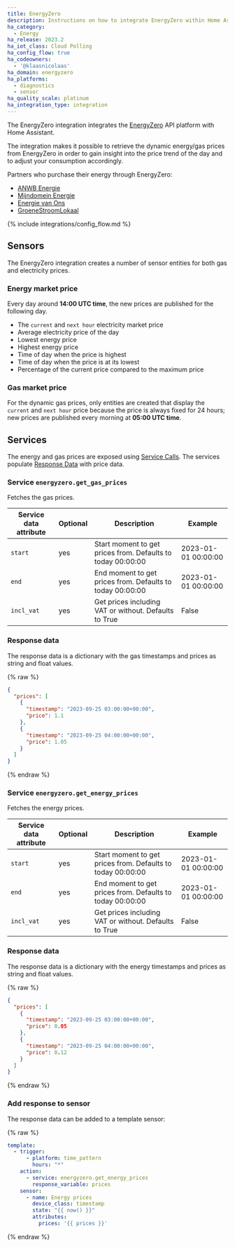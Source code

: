```yaml
---
title: EnergyZero
description: Instructions on how to integrate EnergyZero within Home Assistant.
ha_category:
  - Energy
ha_release: 2023.2
ha_iot_class: Cloud Polling
ha_config_flow: true
ha_codeowners:
  - '@klaasnicolaas'
ha_domain: energyzero
ha_platforms:
  - diagnostics
  - sensor
ha_quality_scale: platinum
ha_integration_type: integration
---
```


The EnergyZero integration integrates the [EnergyZero](https://www.energyzero.nl/) API platform with Home Assistant.

The integration makes it possible to retrieve the dynamic energy/gas prices
from EnergyZero in order to gain insight into the price trend of the day and
to adjust your consumption accordingly.

Partners who purchase their energy through EnergyZero:

- [ANWB Energie](https://www.anwb.nl/huis/energie/anwb-energie)
- [Mijndomein Energie](https://www.mijndomein.nl/energie)
- [Energie van Ons](https://www.energie.vanons.org)
- [GroeneStroomLokaal](https://www.groenestroomlokaal.nl)

{% include integrations/config_flow.md %}

## Sensors

The EnergyZero integration creates a number of sensor entities for both gas and electricity prices.

### Energy market price

Every day around **14:00 UTC time**, the new prices are published for the following day.

- The `current` and `next hour` electricity market price
- Average electricity price of the day
- Lowest energy price
- Highest energy price
- Time of day when the price is highest
- Time of day when the price is at its lowest
- Percentage of the current price compared to the maximum price

### Gas market price

For the dynamic gas prices, only entities are created that display the
`current` and `next hour` price because the price is always fixed for
24 hours; new prices are published every morning at **05:00 UTC time**.


## Services
The energy and gas prices are exposed using [Service Calls](/docs/scripts/service-calls/). The services populate [Response Data](/docs/scripts/service-calls#use-templates-to-handle-response-data) with price data.


### Service `energyzero.get_gas_prices`
Fetches the gas prices.

| Service data attribute | Optional | Description | Example |
| ---------------------- | -------- | ----------- | --------|
| `start` | yes | Start moment to get prices from. Defaults to today 00:00:00 | 2023-01-01 00:00:00
| `end` | yes | End moment to get prices from. Defaults to today 00:00:00 | 2023-01-01 00:00:00
| `incl_vat` | yes | Get prices including VAT or without. Defaults to True  | False

### Response data
The response data is a dictionary with the gas timestamps and prices as string and float values.

{% raw %}
```json
{
  "prices": [
    {
      "timestamp": "2023-09-25 03:00:00+00:00",
      "price": 1.1
    },
    {
      "timestamp": "2023-09-25 04:00:00+00:00",
      "price": 1.05
    }
  ]
}

```
{% endraw %}

### Service `energyzero.get_energy_prices`
Fetches the energy prices. 

| Service data attribute | Optional | Description | Example |
| ---------------------- | -------- | ----------- | --------|
| `start` | yes | Start moment to get prices from. Defaults to today 00:00:00 | 2023-01-01 00:00:00
| `end` | yes | End moment to get prices from. Defaults to today 00:00:00 | 2023-01-01 00:00:00
| `incl_vat` | yes | Get prices including VAT or without. Defaults to True  | False

### Response data
The response data is a dictionary with the energy timestamps and prices as string and float values.

{% raw %}
```json
{
  "prices": [
    {
      "timestamp": "2023-09-25 03:00:00+00:00",
      "price": 0.05
    },
    {
      "timestamp": "2023-09-25 04:00:00+00:00",
      "price": 0.12
    }
  ]
}
```
{% endraw %}



### Add response to sensor

The response data can be added to a template sensor:

{% raw %}
```yaml
template:
  - trigger:
      - platform: time_pattern
        hours: "*"
    action:
      - service: energyzero.get_energy_prices
        response_variable: prices
    sensor:
      - name: Energy prices
        device_class: timestamp
        state: "{{ now() }}"
        attributes:
          prices: '{{ prices }}'
```
{% endraw %}
